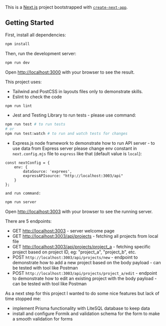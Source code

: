 This is a [Next.js](https://nextjs.org) project bootstrapped with [`create-next-app`](https://github.com/vercel/next.js/tree/canary/packages/create-next-app).

## Getting Started

First, install all dependencies:

```bash
npm install
```

Then, run the development server:

```bash
npm run dev
```

Open [http://localhost:3000](http://localhost:3000) with your browser to see the result.


This project uses:
- Tailwind and PostCSS in layouts files only to demonstrate skills.
- Eslint to check the code

```bash
npm run lint
```
- Jest and Testing Library to run tests - please use command:

```bash
npm run test # to run tests
# or
npm run test:watch # to run and watch tests for changes
```
- Express.js node framework to demonstrate how to run API server - to use data from Express server please change env constant in `next.config.mjs` file to `express` like that (default value is `local`):
```
const nextConfig = {
    env: {
        dataSource: 'exprees',
        expressAPIsource: "http://localhost:3003/api"
    }
};
```
    and run command:

```bash
npm run server
```
Open [http://localhost:3003](http://localhost:3003) with your browser to see the running server.

There are 5 endpoints:
- GET [http://localhost:3003](http://localhost:3003) - server welcome page
- GET [http://localhost:3003/api/projects](http://localhost:3003/api/projects) - fetching all projects from local file
- GET [http://localhost:3003/api/projects/project_a](http://localhost:3003/api/projects/project_a) - fetching specific project based on project ID, eg: "project_a", "project_b", etc.
- POST `http://localhost:3003/api/projects/new` - endpoint to demonstrate how to add a new project based on the body payload - can be tested with tool like Postman
- POST `http://localhost:3003/api/projects/project_a/edit` - endpoint to demonstrate how to edit an existing project with the body payload - can be tested with tool like Postman

As a next step for this project I wanted to do some nice features but lack of time stopped me:
- implement Prisma functionality with LiteSQL database to keep data
- install and configure Formik and validation schema for the form to make a smooth validation for forms